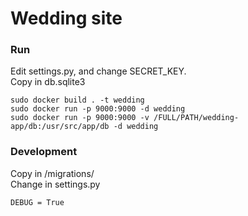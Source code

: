 # Wedding site

### Run
Edit settings.py, and change SECRET_KEY.  
Copy in db.sqlite3  


```
sudo docker build . -t wedding
sudo docker run -p 9000:9000 -d wedding
sudo docker run -p 9000:9000 -v /FULL/PATH/wedding-app/db:/usr/src/app/db -d wedding
```

### Development
Copy in /migrations/  
Change in settings.py  
```
DEBUG = True
``` 
